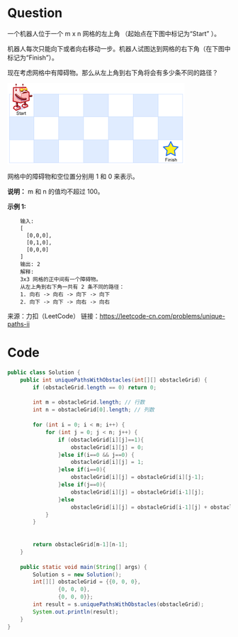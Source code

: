 # Question

一个机器人位于一个 m x n 网格的左上角 （起始点在下图中标记为“Start” ）。

机器人每次只能向下或者向右移动一步。机器人试图达到网格的右下角（在下图中标记为“Finish”）。

现在考虑网格中有障碍物。那么从左上角到右下角将会有多少条不同的路径？

![image](robot_maze.png)

网格中的障碍物和空位置分别用 1 和 0 来表示。

**说明：** m 和 n 的值均不超过 100。

**示例 1:**

		输入:
		[
		  [0,0,0],
		  [0,1,0],
		  [0,0,0]
		]
		输出: 2
		解释:
		3x3 网格的正中间有一个障碍物。
		从左上角到右下角一共有 2 条不同的路径：
		1. 向右 -> 向右 -> 向下 -> 向下
		2. 向下 -> 向下 -> 向右 -> 向右

来源：力扣（LeetCode）
链接：https://leetcode-cn.com/problems/unique-paths-ii




# Code

```java
public class Solution {
    public int uniquePathsWithObstacles(int[][] obstacleGrid) {
        if (obstacleGrid.length == 0) return 0;

        int m = obstacleGrid.length; // 行数
        int n = obstacleGrid[0].length; // 列数

        for (int i = 0; i < m; i++) {
            for (int j = 0; j < n; j++) {
                if (obstacleGrid[i][j]==1){
                    obstacleGrid[i][j] = 0;
                }else if(i==0 && j==0) {
                    obstacleGrid[i][j] = 1;
                }else if(i==0){
                    obstacleGrid[i][j] = obstacleGrid[i][j-1];
                }else if(j==0){
                    obstacleGrid[i][j] = obstacleGrid[i-1][j];
                }else
                    obstacleGrid[i][j] = obstacleGrid[i-1][j] + obstacleGrid[i][j-1];
            }
        }


        return obstacleGrid[m-1][n-1];
    }

    public static void main(String[] args) {
        Solution s = new Solution();
        int[][] obstacleGrid = {{0, 0, 0},
                {0, 0, 0},
                {0, 0, 0}};
        int result = s.uniquePathsWithObstacles(obstacleGrid);
        System.out.println(result);
    }
}

```
